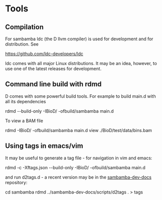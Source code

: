 # Tools

## Compilation

For sambamba ldc (the D llvm compiler) is used for development and for
distribution. See

  https://github.com/ldc-developers/ldc

ldc comes with all major Linux distributions. It may be an idea, however, to use one
of the latest releases for development.

## Command line build with rdmd

D comes with some powerful build tools. For example to build main.d with all its
dependencies

  rdmd --build-only -IBioD/ -ofbuild/sambamba main.d

To view a BAM file

  rdmd -IBioD/ -ofbuild/sambamba main.d view ./BioD/test/data/bins.bam

## Using tags in emacs/vim

It may be useful to generate a tag file - for navigation in vim and emacs:

  rdmd -c -Xftags.json --build-only -IBioD/ -ofbuild/sambamba main.d

and run d2tags.d - a recent version may be in the
[sambamba-dev-docs](https://github.com/lomereiter/sambamba-dev-docs)
repository:

  cd sambamba
  rdmd ../sambamba-dev-docs/scripts/d2tags . > tags


